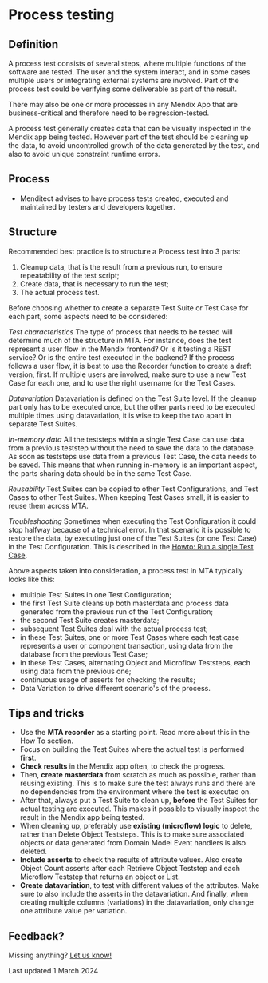 # Process testing

## Definition

A process test consists of several steps, where multiple functions of the software are tested. The user and the system interact, and in some cases multiple users or integrating external systems are involved. Part of the process test could be verifying some deliverable as part of the result.

There may also be one or more processes in any Mendix App that are business-critical and therefore need to be regression-tested. 

A process test generally creates data that can be visually inspected in the Mendix app being tested. However part of the test should be cleaning up the data, to avoid uncontrolled growth of the data generated by the test, and also to avoid unique constraint runtime errors. 

## Process

- Menditect advises to have process tests created, executed and maintained by testers and developers together.

## Structure

Recommended best practice is to structure a Process test into 3 parts:
1. Cleanup data, that is the result from a previous run, to ensure repeatability of the test script; 
2. Create data, that is necessary to run the test;
3. The actual process test.

Before choosing whether to create a separate Test Suite or Test Case for each part, some aspects need to be considered:

*Test characteristics*
The type of process that needs to be tested will determine much of the structure in MTA. For instance, does the test represent a user flow in the Mendix frontend? Or is it testing a REST service? Or is the entire test executed in the backend? If the process follows a user flow, it is best to use the Recorder function to create a draft version, first. If multiple users are involved, make sure to use a new Test Case for each one, and to use the right username for the Test Cases.

*Datavariation*
Datavariation is defined on the Test Suite level. If the cleanup part only has to be executed once, but the other parts need to be executed multiple times using datavariation, it is wise to keep the two apart in separate Test Suites.

*In-memory data*
All the teststeps within a single Test Case can use data from a previous teststep without the need to save the data to the database. As soon as teststeps use data from a previous Test Case, the data needs to be saved. This means that when running in-memory is an important aspect, the parts sharing data should be in the same Test Case.

*Reusability* 
Test Suites can be copied to other Test Configurations, and Test Cases to other Test Suites. When keeping Test Cases small, it is easier to reuse them across MTA.

*Troubleshooting*
Sometimes when executing the Test Configuration it could stop halfway because of a technical error. In that scenario it is possible to restore the data, by executing just one of the Test Suites (or one Test Case) in the Test Configuration. This is described in the [Howto: Run a single Test Case](../howtos/isolate-test-case).

Above aspects taken into consideration, a process test in MTA typically looks like this:
- multiple Test Suites in one Test Configuration;
- the first Test Suite cleans up both masterdata and process data generated from the previous run of the Test Configuration;
- the second Test Suite creates masterdata;
- subsequent Test Suites deal with the actual process test;
- in these Test Suites, one or more Test Cases where each test case represents a user or component transaction, using data from the database from the previous Test Case;
- in these Test Cases, alternating Object and Microflow Teststeps, each using data from the previous one;
- continuous usage of asserts for checking the results;
- Data Variation to drive different scenario's of the process.

## Tips and tricks

- Use the **MTA recorder** as a starting point. Read more about this in the How To section.
- Focus on building the Test Suites where the actual test is performed **first**.
- **Check results** in the Mendix app often, to check the progress.
- Then, **create masterdata** from scratch as much as possible, rather than reusing existing. This is to make sure the test always runs and there are no dependencies from the environment where the test is executed on.
- After that, always put a Test Suite to clean up, **before** the Test Suites for actual testing are executed. This makes it possible to visually inspect the result in the Mendix app being tested.
- When cleaning up, preferably use **existing (microflow) logic** to delete, rather than Delete Object Teststeps. This is to make sure associated objects or data generated from Domain Model Event handlers is also deleted.
- **Include asserts** to check the results of attribute values. Also create Object Count asserts after each Retrieve Object Teststep and each Microflow Teststep that returns an object or List.
- **Create datavariation**, to test with different values of the attributes. Make sure to also include the asserts in the datavariation. And finally, when creating multiple columns (variations) in the datavariation, only change one attribute value per variation. 

## Feedback?
Missing anything? [Let us know!](mailto:support@menditect.com)

Last updated 1 March 2024